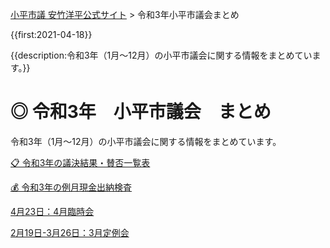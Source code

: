 <p class="breadcrumbs"><a href="https://yasutakeyohei.com/">小平市議 安竹洋平公式サイト</a> > 令和3年小平市議会まとめ</p>

{{first:2021-04-18}}

{{description:令和3年（1月～12月）の小平市議会に関する情報をまとめています。}}

# ◎ 令和3年　小平市議会　まとめ

令和3年（1月～12月）の小平市議会に関する情報をまとめています。

[📋 令和3年の議決結果・賛否一覧表](./kekka-ichiran.md)

[💰 令和3年の例月現金出納検査](./reigetu.md)

[4月23日：4月臨時会](./20210423_rinjikai/index.md)

[2月19日-3月26日：3月定例会](./20210219_teireikai/index.md)